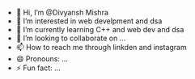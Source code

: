 - 👋 Hi, I’m @Divyansh Mishra
- 👀 I’m interested in web develpment and dsa 
- 🌱 I’m currently learning C++ and web dev and dsa
- 💞️ I’m looking to collaborate on ...
- 📫 How to reach me through linkden and instagram
- 😄 Pronouns: ...
- ⚡ Fun fact: ...

<!---
Divyansh426/Divyansh426 is a ✨ special ✨ repository because its `README.md` (this file) appears on your GitHub profile.
You can click the Preview link to take a look at your changes.
--->
